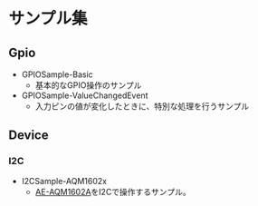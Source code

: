# サンプル集
## Gpio
- GPIOSample-Basic
  - 基本的なGPIO操作のサンプル
- GPIOSample-ValueChangedEvent
  - 入力ピンの値が変化したときに、特別な処理を行うサンプル

## Device
### I2C
- I2CSample-AQM1602x
  - [AE-AQM1602A](https://akizukidenshi.com/catalog/g/gK-08896/)をI2Cで操作するサンプル。